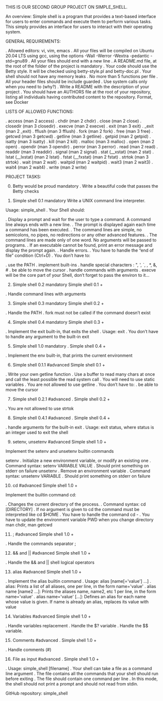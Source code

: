THIS IS OUR SECOND GROUP PROJECT ON SIMPLE_SHELL.

An overview: Simple shell is a program that provides a text-based interface for users to enter commands and execute them to perform various tasks. This simply provides an interface for users to interact with their operating system.

GENERAL REQUIREMENTS:

. Allowed editors: vi, vim, emacs
. All your files will be compiled on Ubuntu 20.04 LTS using gcc, using the options -Wall -Werror -Wextra -pedantic -std=gnu89
. All your files should end with a new line
. A README.md file, at the root of the folder of the project is mandatory
. Your code should use the Betty style. It will be checked using betty-style.pl and betty-doc.pl
. Your shell should not have any memory leaks
. No more than 5 functions per file
. All your header files should be include guarded
. Use system calls only when you need to (why?)
. Write a README with the description of your project
. You should have an AUTHORS file at the root of your repository, listing all individuals having contributed content to the repository. Format, see Docker

LISTS OF ALLOWED FUNCTIONS:

. access (man 2 access)
. chdir (man 2 chdir)
. close (man 2 close)
. closedir (man 3 closedir)
. execve (man 2 execve)
. exit (man 3 exit)
. _exit (man 2 _exit)
. fflush (man 3 fflush)
. fork (man 2 fork)
. free (man 3 free)
. getcwd (man 3 getcwd)
. getline (man 3 getline)
. getpid (man 2 getpid)
. isatty (man 3 isatty)
. kill (man 2 kill)
. malloc (man 3 malloc)
. open (man 2 open)
. opendir (man 3 opendir)
. perror (man 3 perror)
. read (man 2 read)
. readdir (man 3 readdir)
. signal (man 2 signal)
. stat (__xstat) (man 2 stat)
. lstat (__lxstat) (man 2 lstat)
. fstat (__fxstat) (man 2 fstat)
. strtok (man 3 strtok)
. wait (man 2 wait)
. waitpid (man 2 waitpid)
. wait3 (man 2 wait3)
. wait4 (man 2 wait4)
. write (man 2 write)

PROJECT TASKS:

0. Betty would be proud
mandatory
. Write a beautiful code that passes the Betty checks

1. Simple shell 0.1
mandatory
Write a UNIX command line interpreter.

Usage: simple_shell
. Your Shell should:

. Display a prompt and wait for the user to type a command. A command line always ends with a new line.
. The prompt is displayed again each time a command has been executed.
. The command lines are simple, no semicolons, no pipes, no redirections or any other advanced features.
. The command lines are made only of one word. No arguments will be passed to programs.
. If an executable cannot be found, print an error message and display the prompt again.
. Handle errors.
. You have to handle the “end of file” condition (Ctrl+D)
. You don’t have to:

. use the PATH
. implement built-ins
. handle special characters : ", ', `, \, *, &, #
. be able to move the cursor
. handle commands with arguments
. execve will be the core part of your Shell, don’t forget to pass the environ to it…

2. Simple shell 0.2
mandatory
Simple shell 0.1 +

. Handle command lines with arguments

3. Simple shell 0.3
mandatory
Simple shell 0.2 +

. Handle the PATH
. fork must not be called if the command doesn’t exist

4. Simple shell 0.4
mandatory
Simple shell 0.3 +

. Implement the exit built-in, that exits the shell
. Usage: exit
. You don’t have to handle any argument to the built-in exit

5. Simple shell 1.0
mandatory
. Simple shell 0.4 +

. Implement the env built-in, that prints the current environment

6. Simple shell 0.1.1
#advanced
Simple shell 0.1 +

. Write your own getline function
. Use a buffer to read many chars at once and call the least possible the read system call
. You will need to use static variables
. You are not allowed to use getline
. You don’t have to:
. be able to move the cursor

7. Simple shell 0.2.1
#advanced
. Simple shell 0.2 +

. You are not allowed to use strtok

8. Simple shell 0.4.1
#advanced
. Simple shell 0.4 +

. handle arguments for the built-in exit
. Usage: exit status, where status is an integer used to exit the shell

9. setenv, unsetenv
#advanced
Simple shell 1.0 +

Implement the setenv and unsetenv builtin commands

setenv
. Initialize a new environment variable, or modify an existing one
. Command syntax: setenv VARIABLE VALUE
. Should print something on stderr on failure
unsetenv
. Remove an environment variable
. Command syntax: unsetenv VARIABLE
. Should print something on stderr on failure

10. cd
#advanced
Simple shell 1.0 +

Implement the builtin command cd:

. Changes the current directory of the process.
. Command syntax: cd [DIRECTORY]
. If no argument is given to cd the command must be interpreted like cd $HOME
. You have to handle the command cd -
. You have to update the environment variable PWD when you change directory
man chdir, man getcwd

11. ;
#advanced
Simple shell 1.0 +

. Handle the commands separator ;

12. && and ||
#advanced
 Simple shell 1.0 +

. Handle the && and || shell logical operators

13. alias
#advanced
Simple shell 1.0 +

. Implement the alias builtin command
. Usage: alias [name[='value'] ...]
. alias: Prints a list of all aliases, one per line, in the form name='value'
. alias name [name2 ...]: Prints the aliases name, name2, etc 1 per line, in the form name='value'
. alias name='value' [...]: Defines an alias for each name whose value is given. If name is already an alias, replaces its value with value

14. Variables
#advanced
Simple shell 1.0 +

. Handle variables replacement
. Handle the $? variable
. Handle the $$ variable.

15. Comments
#advanced
. Simple shell 1.0 +

. Handle comments (#)

16. File as input
#advanced
. Simple shell 1.0 +

. Usage: simple_shell [filename]
. Your shell can take a file as a command line argument
. The file contains all the commands that your shell should run before exiting
. The file should contain one command per line
. In this mode, the shell should not print a prompt and should not read from stdin.

GitHub repository: simple_shell
